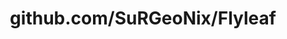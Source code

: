 ---
layout: post
title: github.com/SuRGeoNix/Flyleaf
categories: link
tags: [انگلیسی, گیت‌هاب, برنامه‌نویسی]
---